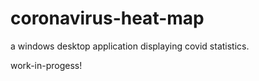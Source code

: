 # coronavirus-heat-map
a windows desktop application displaying covid statistics.

work-in-progess!
